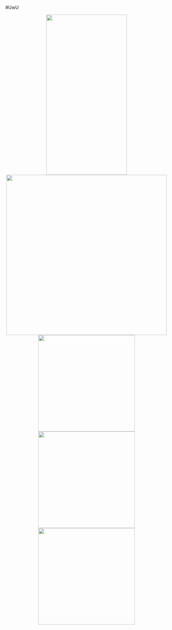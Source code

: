#UwU
<p align="center" width="100%">
<img src="https://media.tenor.com/KzbzX15Yq-AAAAAC/yuru-camp-nadeshiko.gif" width="250" height="498">
<img src="https://media.tenor.com/vdUn-uU1EWwAAAAC/nadeshiko-kagamihara-yuru-camp.gif" width="498" height="498">
<img src="https://media.tenor.com/8WPW-T8L3nkAAAAM/bocchi-the-rock-bocchi.gif" width="300" height="300" />
<img src="https://preview.redd.it/spinning-ryo-v0-ptnc0nvm8p7a1.gif?width=480&auto=webp&s=0d48e18579e07bcd3fce1de83c858870b21d96b2" width="300" height="300" />
<img src="https://media.tenor.com/-FrcCsUig4sAAAAC/spin-bocchi.gif" width="300" height="300" />
</p>